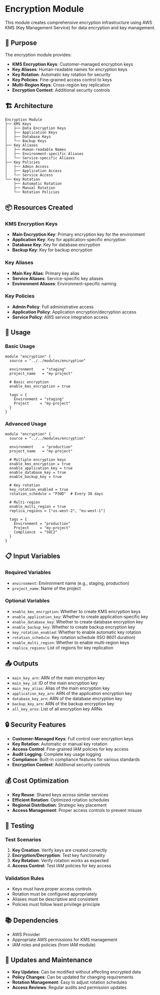 # Encryption Module

This module creates comprehensive encryption infrastructure using AWS KMS (Key Management Service) for data encryption and key management.

## 🎯 Purpose

The encryption module provides:

- **KMS Encryption Keys**: Customer-managed encryption keys
- **Key Aliases**: Human-readable names for encryption keys
- **Key Rotation**: Automatic key rotation for security
- **Key Policies**: Fine-grained access control to keys
- **Multi-Region Keys**: Cross-region key replication
- **Encryption Context**: Additional security controls

## 🏗️ Architecture

```
Encryption Module
├── KMS Keys
│   ├── Data Encryption Keys
│   ├── Application Keys
│   ├── Database Keys
│   └── Backup Keys
├── Key Aliases
│   ├── Human-readable Names
│   ├── Environment-specific Aliases
│   └── Service-specific Aliases
├── Key Policies
│   ├── Admin Access
│   ├── Application Access
│   └── Service Access
└── Key Rotation
    ├── Automatic Rotation
    ├── Manual Rotation
    └── Rotation Policies
```

## 📦 Resources Created

### KMS Encryption Keys

- **Main Encryption Key**: Primary encryption key for the environment
- **Application Key**: Key for application-specific encryption
- **Database Key**: Key for database encryption
- **Backup Key**: Key for backup encryption

### Key Aliases

- **Main Key Alias**: Primary key alias
- **Service Aliases**: Service-specific key aliases
- **Environment Aliases**: Environment-specific naming

### Key Policies

- **Admin Policy**: Full administrative access
- **Application Policy**: Application encryption/decryption access
- **Service Policy**: AWS service integration access

## 🚀 Usage

### Basic Usage

```hcl
module "encryption" {
  source = "../../modules/encryption"

  environment    = "staging"
  project_name   = "my-project"

  # Basic encryption
  enable_kms_encryption = true

  tags = {
    Environment = "staging"
    Project     = "my-project"
  }
}
```

### Advanced Usage

```hcl
module "encryption" {
  source = "../../modules/encryption"

  environment    = "production"
  project_name   = "my-project"

  # Multiple encryption keys
  enable_kms_encryption = true
  enable_application_key = true
  enable_database_key = true
  enable_backup_key = true

  # Key rotation
  key_rotation_enabled = true
  rotation_schedule = "P30D"  # Every 30 days

  # Multi-region
  enable_multi_region = true
  replica_regions = ["us-west-2", "eu-west-1"]

  tags = {
    Environment = "production"
    Project     = "my-project"
    Compliance  = "SOC2"
  }
}
```

## 📋 Input Variables

### Required Variables

- `environment`: Environment name (e.g., staging, production)
- `project_name`: Name of the project

### Optional Variables

- `enable_kms_encryption`: Whether to create KMS encryption keys
- `enable_application_key`: Whether to create application-specific key
- `enable_database_key`: Whether to create database encryption key
- `enable_backup_key`: Whether to create backup encryption key
- `key_rotation_enabled`: Whether to enable automatic key rotation
- `rotation_schedule`: Key rotation schedule (ISO 8601 duration)
- `enable_multi_region`: Whether to enable multi-region keys
- `replica_regions`: List of regions for key replication

## 📤 Outputs

- `main_key_arn`: ARN of the main encryption key
- `main_key_id`: ID of the main encryption key
- `main_key_alias`: Alias of the main encryption key
- `application_key_arn`: ARN of the application encryption key
- `database_key_arn`: ARN of the database encryption key
- `backup_key_arn`: ARN of the backup encryption key
- `all_key_arns`: List of all encryption key ARNs

## 🔒 Security Features

- **Customer-Managed Keys**: Full control over encryption keys
- **Key Rotation**: Automatic or manual key rotation
- **Access Control**: Fine-grained IAM policies for key access
- **Audit Logging**: Complete key usage logging
- **Compliance**: Built-in compliance features for various standards
- **Encryption Context**: Additional security controls

## 💰 Cost Optimization

- **Key Reuse**: Shared keys across similar services
- **Efficient Rotation**: Optimized rotation schedules
- **Regional Distribution**: Strategic key placement
- **Access Management**: Proper access controls to prevent misuse

## 🧪 Testing

### Test Scenarios

1. **Key Creation**: Verify keys are created correctly
2. **Encryption/Decryption**: Test key functionality
3. **Key Rotation**: Verify rotation works as expected
4. **Access Control**: Test IAM policies for key access

### Validation Rules

- Keys must have proper access controls
- Rotation must be configured appropriately
- Aliases must be descriptive and consistent
- Policies must follow least privilege principle

## 📚 Dependencies

- AWS Provider
- Appropriate AWS permissions for KMS management
- IAM roles and policies (from IAM module)

## 🔄 Updates and Maintenance

- **Key Updates**: Can be modified without affecting encrypted data
- **Policy Changes**: Can be updated for changing requirements
- **Rotation Management**: Easy to adjust rotation schedules
- **Access Reviews**: Regular audits and permission updates
